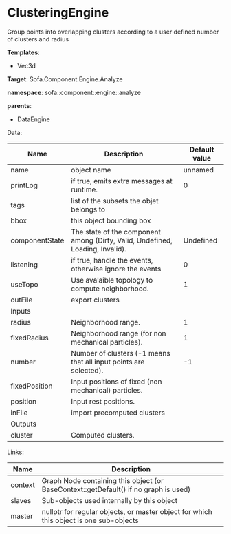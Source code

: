 # ClusteringEngine

Group points into overlapping clusters according to a user defined number of clusters and radius


__Templates__:

- Vec3d

__Target__: Sofa.Component.Engine.Analyze

__namespace__: sofa::component::engine::analyze

__parents__: 

- DataEngine

Data: 

<table>
<thead>
    <tr>
        <th>Name</th>
        <th>Description</th>
        <th>Default value</th>
    </tr>
</thead>
<tbody>
	<tr>
		<td>name</td>
		<td>
object name
</td>
		<td>unnamed</td>
	</tr>
	<tr>
		<td>printLog</td>
		<td>
if true, emits extra messages at runtime.
</td>
		<td>0</td>
	</tr>
	<tr>
		<td>tags</td>
		<td>
list of the subsets the objet belongs to
</td>
		<td></td>
	</tr>
	<tr>
		<td>bbox</td>
		<td>
this object bounding box
</td>
		<td></td>
	</tr>
	<tr>
		<td>componentState</td>
		<td>
The state of the component among (Dirty, Valid, Undefined, Loading, Invalid).
</td>
		<td>Undefined</td>
	</tr>
	<tr>
		<td>listening</td>
		<td>
if true, handle the events, otherwise ignore the events
</td>
		<td>0</td>
	</tr>
	<tr>
		<td>useTopo</td>
		<td>
Use avalaible topology to compute neighborhood.
</td>
		<td>1</td>
	</tr>
	<tr>
		<td>outFile</td>
		<td>
export clusters
</td>
		<td></td>
	</tr>
	<tr>
		<td colspan="3">Inputs</td>
	</tr>
	<tr>
		<td>radius</td>
		<td>
Neighborhood range.
</td>
		<td>1</td>
	</tr>
	<tr>
		<td>fixedRadius</td>
		<td>
Neighborhood range (for non mechanical particles).
</td>
		<td>1</td>
	</tr>
	<tr>
		<td>number</td>
		<td>
Number of clusters (-1 means that all input points are selected).
</td>
		<td>-1</td>
	</tr>
	<tr>
		<td>fixedPosition</td>
		<td>
Input positions of fixed (non mechanical) particles.
</td>
		<td></td>
	</tr>
	<tr>
		<td>position</td>
		<td>
Input rest positions.
</td>
		<td></td>
	</tr>
	<tr>
		<td>inFile</td>
		<td>
import precomputed clusters
</td>
		<td></td>
	</tr>
	<tr>
		<td colspan="3">Outputs</td>
	</tr>
	<tr>
		<td>cluster</td>
		<td>
Computed clusters.
</td>
		<td></td>
	</tr>

</tbody>
</table>

Links: 

| Name | Description |
| ---- | ----------- |
|context|Graph Node containing this object (or BaseContext::getDefault() if no graph is used)|
|slaves|Sub-objects used internally by this object|
|master|nullptr for regular objects, or master object for which this object is one sub-objects|



